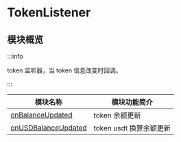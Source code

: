 # TokenListener

## 模块概览

:::info

token 监听器，当 token 信息改变时回调。

:::

| 模块名称                                                                | 模块功能简介            |
| ----------------------------------------------------------------------- | ----------------------- |
| [onBalanceUpdated](/client/listener/callback/onBalanceUpdated.md)       | token 余额更新          |
| [onUSDBalanceUpdated](/client/listener/callback/onUSDBalanceUpdated.md) | token usdt 换算余额更新 |

